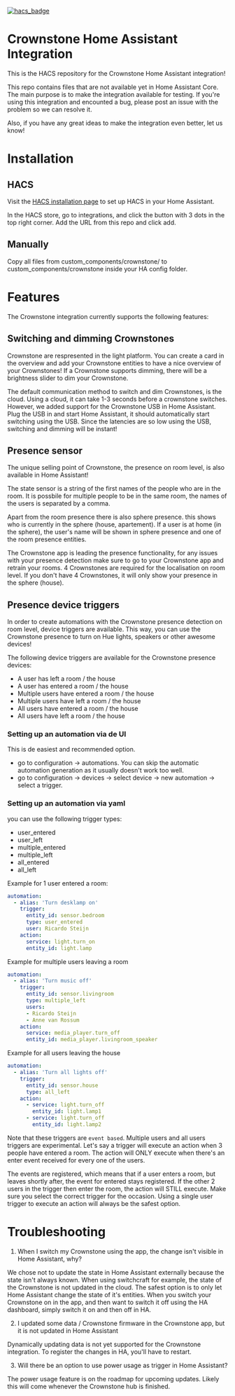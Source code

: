 [![hacs_badge](https://img.shields.io/badge/HACS-Custom-orange.svg?style=for-the-badge)](https://github.com/custom-components/hacs)

# Crownstone Home Assistant Integration

This is the HACS repository for the Crownstone Home Assistant integration!

This repo contains files that are not available yet in Home Assistant Core. The main purpose is to make the integration available for testing. If you're using this integration and encounted a bug, please post an issue with the problem so we can resolve it.

Also, if you have any great ideas to make the integration even better, let us know!

# Installation

## HACS

Visit the [HACS installation page](https://hacs.xyz/docs/installation/manual) to set up HACS in your Home Assistant.

In the HACS store, go to integrations, and click the button with 3 dots in the top right corner. Add the URL from this repo and click add.

## Manually

Copy all files from custom_components/crownstone/ to custom_components/crownstone inside your HA config folder.

# Features

The Crownstone integration currently supports the following features:

## Switching and dimming Crownstones

Crownstone are respresented in the light platform. You can create a card in the overview and add your Crownstone entities to have a nice overview of your Crownstones! If a Crownstone supports dimming, there will be a brightness slider to dim your Crownstone.

The default communication method to switch and dim Crownstones, is the cloud. Using a cloud, it can take 1-3 seconds before a crownstone switches. However, we added support for the Crownstone USB in Home Assistant. Plug the USB in and start Home Assistant, it should automatically start switching using the USB. Since the latencies are so low using the USB, switching and dimming will be instant!

## Presence sensor

The unique selling point of Crownstone, the presence on room level, is also available in Home Assistant!

The state sensor is a string of the first names of the people who are in the room. It is possbile for multiple people to be in the same room, the names of the users is separated by a comma.

Apart from the room presence there is also sphere presence. this shows who is currently in the sphere (house, apartement). If a user is at home (in the sphere), the user's name will be shown in sphere presence and one of the room presence entities.

The Crownstone app is leading the presence functionality, for any issues with your presence detection make sure to go to your Crownstone app and retrain your rooms. 4 Crownstones are required for the localisation on room level. If you don't have 4 Crownstones, it will only show your presence in the sphere (house).

## Presence device triggers

In order to create automations with the Crownstone presence detection on room level, device triggers are available. This way, you can use the Crownstone presence to turn on Hue lights, speakers or other awesome devices!

The following device triggers are available for the Crownstone presence devices:
- A user has left a room / the house
- A user has entered a room / the house
- Multiple users have entered a room / the house
- Multiple users have left a room / the house
- All users have entered a room / the house
- All users have left a room / the house

### Setting up an automation via de UI

This is de easiest and recommended option. 
- go to configuration -> automations. You can skip the automatic automation generation as it usually doesn't work too well.
- go to configuration -> devices -> select device -> new automation -> select a trigger.

### Setting up an automation via yaml

you can use the following trigger types:
- user_entered
- user_left
- multiple_entered
- multiple_left
- all_entered
- all_left

Example for 1 user entered a room:

```yaml
automation:
  - alias: 'Turn desklamp on'
    trigger:
      entity_id: sensor.bedroom
      type: user_entered
      user: Ricardo Steijn
    action:
      service: light.turn_on
      entity_id: light.lamp 
```

Example for multiple users leaving a room

```yaml
automation:
  - alias: 'Turn music off'
    trigger:
      entity_id: sensor.livingroom
      type: multiple_left
      users:
      - Ricardo Steijn
      - Anne van Rossum
    action:
      service: media_player.turn_off
      entity_id: media_player.livingroom_speaker
```

Example for all users leaving the house

```yaml
automation:
  - alias: 'Turn all lights off'
    trigger:
      entity_id: sensor.house
      type: all_left
    action:
      - service: light.turn_off
        entity_id: light.lamp1
      - service: light.turn_off
        entity_id: light.lamp2
```

Note that these triggers are `event based`. Multiple users and all users triggers are experimental. Let's say a trigger will execute an action when 3 people have entered a room. The action will ONLY execute when there's an enter event received for every one of the users. 

The events are registered, which means that if a user enters a room, but leaves shortly after, the event for entered stays registered. If the other 2 users in the trigger then enter the room, the action will STILL execute. Make sure you select the correct trigger for the occasion. Using a single user trigger to execute an action will always be the safest option.

# Troubleshooting

1. When I switch my Crownstone using the app, the change isn't visible in Home Assistant, why?

We chose not to update the state in Home Assistant externally because the state isn't always known. When using switchcraft for example, the state of the Crownstone is not updated in the cloud. The safest option is to only let Home Assistant change the state of it's entities. When you switch your Crownstone on in the app, and then want to switch it off using the HA dashboard, simply switch it on and then off in HA.

2. I updated some data / Crownstone firmware in the Crownstone app, but it is not updated in Home Assistant

Dynamically updating data is not yet supported for the Crownstone integration. To register the changes in HA, you'll have to restart.

3. Will there be an option to use power usage as trigger in Home Assistant?

The power usage feature is on the roadmap for upcoming updates. Likely this will come whenever the Crownstone hub is finished.
